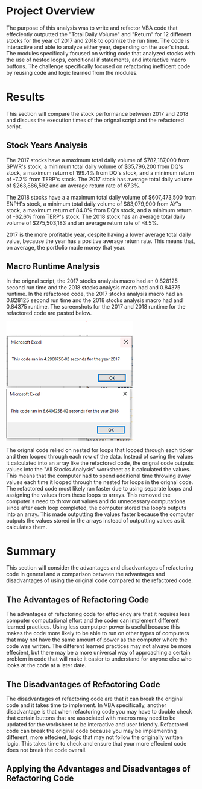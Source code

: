 # Project Overview 
The purpose of this analysis was to write and refactor VBA code that effeciently outputted the "Total Daily Volume" and "Return" for 12 different stocks for the year of 2017 and 2018 to optimize the run time.  The code is interactive and able to analyze either year, depending on the user's input.  The modules specifically focused on writing code that analyzed stocks with the use of nested loops, conditional if statements, and interactive macro buttons.  The challenge specifically focused on refactoring inefficent code by reusing code and logic learned from the modules.  

# Results 
This section will compare the stock performance between 2017 and 2018 and discuss the execution times of the orignal script and the refactored script. 

## Stock Years Analysis 
The 2017 stocks have a maximum total daily volume of $782,187,000 from SPWR's stock, a minimum total daily volume of $35,796,200 from DQ's stock, a maximum return of 199.4% from DQ's stock, and a minimum return of -7.2% from TERP's stock.  The 2017 stock has average total daily volume of $263,886,592 and an average return rate of 67.3%. 

The 2018 stocks have a a maximum total daily volume of $607,473,500 from ENPH's stock, a minimum total daily volume of $83,079,900 from AY's stock, a maximum return of 84.0% from DQ's stock, and a minimum return of -62.6% from TERP's stock.  The 2018 stock has an average total daily volume of $275,503,183 and an average return rate of -8.5%.

2017 is the more profitable year, despite having a lower average total daily value, because the year has a positive average return rate.  This means that, on average, the portfolio made money that year. 

## Macro Runtime Analysis
In the orignal script, the 2017 stocks analysis macro had an 0.828125 second run time and the 2018 stocks analysis macro had and 0.84375 runtime.  In the refactored code, the 2017 stocks analysis macro had an 0.828125 second run time and the 2018 stocks analysis macro had and 0.84375 runtime.  The screenshots for the 2017 and 2018 runtime for the refactored code are pasted below. 

![2017 Refactored Runtime](https://github.com/awar2170/stock-analysis/blob/main/VBA_Challenge_2017.PNG)
![2018 Refactored Runtime](https://github.com/awar2170/stock-analysis/blob/main/VBA_Challenge_2018.PNG)

The orignal code relied on nested for loops that looped through each ticker and then looped through each row of the data.  Instead of saving the values it calculated into an array like the refactored code, the orignal code outputs values into the "All Stocks Analysis" worksheet as it calculated the values.  This means that the computer had to spend additional time throwing away values each time it looped through the nested for loops in the orignal code.  The refactored code most likely ran faster due to using separate loops and assigning the values from these loops to arrays.  This removed the computer's need to throw out values and do unnecessary computations since after each loop completed, the computer stored the loop's outputs into an array.  This made outputting the values faster because the computer outputs the values stored in the arrays instead of outputting values as it calculates them.        

# Summary
This section will consider the advantages and disadvantages of refactoring code in general and a comparison between the advantages and disadvantages of using the original code compared to the refactored code. 

## The Advantages of Refactoring Code 
The advantages of refactoring code for effeciency are that it requires less computer computational effort and the coder can implement different learned practices.  Using less computper power is useful because this makes the code more likely to be able to run on other types of computers that may not have the same amount of power as the computer where the code was written.  The different learned practices may not always be more effecient, but there may be a more universal way of approaching a certain problem in code that will make it easier to understand for anyone else who looks at the code at a later date.

## The Disadvantages of Refactoring Code 
The disadvantages of refactoring code are that it can break the original code and it takes time to implement.  In VBA specifically, another disadvantage is that when refactoring code you may have to double check that certain buttons that are associated with macros may need to be updated for the worksheet to be interactive and user friendly.  Refactored code can break the original code because you may be implementing different, more effecient, logic that may not follow the originally written logic.  This takes time to check and ensure that your more effecient code does not break the code overall. 

## Applying the Advantages and Disadvantages of Refactoring Code
